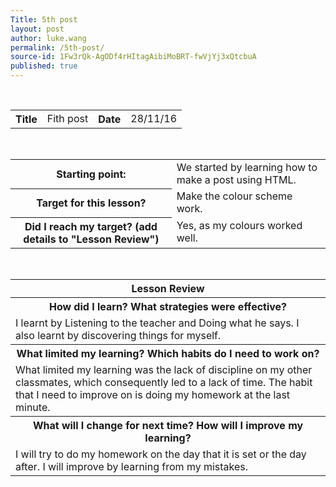 ```yaml
---
Title: 5th post
layout: post
author: luke.wang
permalink: /5th-post/
source-id: 1Fw3rQk-AgODf4rHItagAibiMoBRT-fwVjYj3xQtcbuA
published: true
---
```

<table>
  <tr>
    <th>Title</th>
    <td>Fith post</td>
    <th>Date</th>
    <td>28/11/16</td>
  </tr>
</table>


<table>
  <tr>
    <th>Starting point:</th>
    <td>We started by learning how to make a post using HTML.</td>
  </tr>
  <tr>
    <th>Target for this lesson?</th>
    <td>Make the colour scheme work.</td>
  </tr>
  <tr>
    <th>Did I reach my target? 
(add details to "Lesson Review")</th>
    <td>Yes, as my colours worked well.</td>
  </tr>
</table>


<table>
  <tr>
  <th>Lesson Review</th>
  </tr>
  <tr>
    <th>How did I learn? What strategies were effective? </th>
  </tr>
  <tr>
    <td> I learnt by Listening to the teacher and Doing what he says. I also learnt by  discovering things for myself. </td>
  </tr>
  <tr>
    <th>What limited my learning? Which habits do I need to work on? </th>
  </tr>
  <tr>
    <td>What limited my learning was the lack of discipline on my other classmates, which consequently led to a lack of time. The
 habit that I need to improve on is doing my homework at the last minute.
</td>
  </tr>
  <tr>
    <th>What will I change for next time? How will I improve my learning?</th>
  </tr>
  <tr>
    <td>I will try to do my homework on the day that it is set or the day after. I will improve by learning from my mistakes.</td>
  </tr>
</table>
